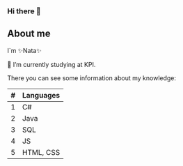 ### Hi there 👋

## About me

I`m ✨Nata✨ 

🔭 I’m currently studying  at KPI.

There you can see some information about my knowledge:

|   #  | Languages |
|-----:|-----------|
|     1| C#        |
|     2| Java      |
|     3| SQL       |
|     4| JS        |
|     5| HTML, CSS        |

<!--
**Kovalchuk-Nata/Kovalchuk-Nata** is a ✨ _special_ ✨ repository because its `README.md` (this file) appears on your GitHub profile.

Here are some ideas to get you started:

- 🔭 I’m currently working on ...
- 🌱 I’m currently learning ...
- 👯 I’m looking to collaborate on ...
- 🤔 I’m looking for help with ...
- 💬 Ask me about ...
- 📫 How to reach me: ...
- 😄 Pronouns: ...
- ⚡ Fun fact: ...
-->
